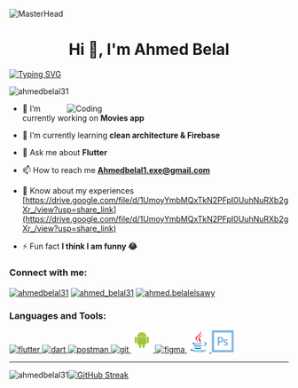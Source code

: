 ![MasterHead](https://www.dngappdeveloper.com/images/app-development/flutter-application-development-banner.jpg)





<h1 align="center">Hi 👋, I'm Ahmed Belal</h1>


<a href="https://git.io/typing-svg"><img src="https://readme-typing-svg.herokuapp.com?font=Roboto+Mono&size=24&pause=1000&color=4929F7&background=D8FFE100&center=true&vCenter=true&random=false&width=435&lines=A+passionate+Flutter+developer+" alt="Typing SVG" /></a>
<p align="left"> <img src="https://komarev.com/ghpvc/?username=ahmedbelal31&label=Profile%20views:&color=0e75b6&style=plastic" alt="ahmedbelal31" /> </p>

<img align="right" alt="Coding" width="400"  src="https://cdn.dribbble.com/users/1162077/screenshots/3848914/programmer.gif"/> 




- 🔭 I’m currently working on **Movies app**

- 🌱 I’m currently learning **clean architecture & Firebase**

- 💬 Ask me about **Flutter**

- 📫 How to reach me **Ahmedbelal1.exe@gmail.com**

- 📄 Know about my experiences [https://drive.google.com/file/d/1UmoyYmbMQxTkN2PFpI0UuhNuRXb2gXr_/view?usp=share_link](https://drive.google.com/file/d/1UmoyYmbMQxTkN2PFpI0UuhNuRXb2gXr_/view?usp=share_link)

- ⚡ Fun fact **I think I am funny 😂**

<h3 align="left">Connect with me:</h3>
<p align="left">
<a href="https://linkedin.com/in/ahmedbelal31" target="blank"><img align="center" src="https://raw.githubusercontent.com/rahuldkjain/github-profile-readme-generator/master/src/images/icons/Social/linked-in-alt.svg" alt="ahmedbelal31" height="30" width="40" /></a>
<a href="https://twitter.com/ahmed_belal31" target="blank"><img align="center" src="https://raw.githubusercontent.com/rahuldkjain/github-profile-readme-generator/master/src/images/icons/Social/twitter.svg" alt="ahmed_belal31" height="30" width="40" /></a>
<a href="https://fb.com/ahmed.belalelsawy" target="blank"><img align="center" src="https://raw.githubusercontent.com/rahuldkjain/github-profile-readme-generator/master/src/images/icons/Social/facebook.svg" alt="ahmed.belalelsawy" height="30" width="40" /></a>
</p>

<h3 align="left">Languages and Tools:</h3>
<p align="left"> 
<a href="https://flutter.dev" target="_blank" rel="noreferrer"> 
    <img src="https://www.vectorlogo.zone/logos/flutterio/flutterio-icon.svg" alt="flutter" width="40" height="40"/>
     </a> 
<a href="https://dart.dev" target="_blank" rel="noreferrer"> 
<img src="https://www.vectorlogo.zone/logos/dartlang/dartlang-icon.svg" alt="dart" width="40" height="40"/>
 </a> 

 <a href="https://postman.com" target="_blank" rel="noreferrer">
     <img src="https://www.vectorlogo.zone/logos/getpostman/getpostman-icon.svg" alt="postman" width="40" height="40"/> 
     </a> 
<a href="https://git-scm.com/" target="_blank" rel="noreferrer"> 
      <img src="https://www.vectorlogo.zone/logos/git-scm/git-scm-icon.svg" alt="git" width="40" height="40"/>
       </a> 
 <a href="https://developer.android.com" target="_blank" rel="noreferrer"> 
<img src="https://raw.githubusercontent.com/devicons/devicon/master/icons/android/android-original-wordmark.svg" 
alt="android" width="40" height="40"/> 
</a> 
  <a href="https://www.figma.com/" target="_blank" rel="noreferrer">
  <img src="https://www.vectorlogo.zone/logos/figma/figma-icon.svg" alt="figma" width="40" height="40"/>
   </a>
 <a href="https://www.java.com" target="_blank" rel="noreferrer"> 
 <img src="https://raw.githubusercontent.com/devicons/devicon/master/icons/java/java-original.svg" alt="java" width="40" height="40"/>
  </a> 
  <a href="https://www.photoshop.com/en" target="_blank" rel="noreferrer">
   <img src="https://raw.githubusercontent.com/devicons/devicon/master/icons/photoshop/photoshop-line.svg" alt="photoshop" width="40" height="40"/>
    </a> 

 </p>

<hr>

<p><img align="left" src="https://github-readme-stats.vercel.app/api/top-langs?username=ahmedbelal31&show_icons=true&locale=en&layout=compact" alt="ahmedbelal31" /></p>




[![GitHub Streak](https://github-readme-streak-stats.herokuapp.com?user=Ahmedbelal31&border_radius=12)](https://git.io/streak-stats)
